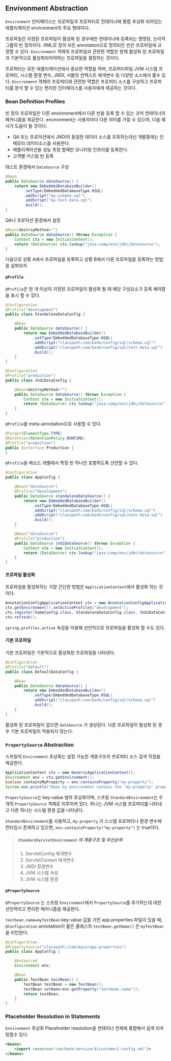 ## Envivonment Abstraction

`Environment` 인터페이스는 프로파일과 프로퍼티로 컨테이너에 통합 추상화 되어있는 애플리케이션 environment의 주요 형태이다.

프로파일은 지정된 프로파일이 활성화 된 경우에만 컨테이너에 등록되는 명명된, 논리적 그룹의 빈 정의이다. XML로 정의 되든  annotation으로 정의되든 빈은 프로파일에 규정할 수 있다. `Environment` 객체의 프로파일과 관련한 역할은 현재 활성화 된 프로파일과 기본적으로 활성화되어야하는 프로파일을 결정하는 것이다.

프로퍼티는 모든 애플리케이션에서 중요한 역할을 하며, 프로퍼티파일 JVM 시스템 프로퍼티, 시스탬 환경 변수, JNDI, 서블릿 컨텍스트 매개변수 등 다양한 소스에서 올수 있다. `Environment` 객체의 프로퍼티와 관련한 역할은 프로퍼티 소스를 구성하고 프로퍼티를 분석 할 수 있는 편리한 인터페이스를 사용자에게 제공하는 것이다.

### Bean Definition Profiles

빈 정의 프로파일은 다른 environment에서 다른 빈을 등록 할 수 있는 코어 컨테이너의 메커니즘을 제공한다. environment는 사용자마다 다른 의미를 가질 수 있으며, 다음 예시가 도움이 될 것이다.

- QA 또는 프로덕션에서 JNDI의 동일한 데이터 소스를 조회하는데신 개발중에는 인메모리 데이터소스를 사용한다. 
- 애플리케이션을 성능 측정 할때만 모니터링 인프라를 등록한다.
- 고객별 커스텀 빈 등록

태스트 환경에서 `DataSource` 구성

```java
@Bean
public DataSource dataSource() {
    return new EmbeddedDatabaseBuilder()
        .setType(EmbeddedDatabaseType.HSQL)
        .addScript("my-schema.sql")
        .addScript("my-test-data.sql")
        .build();
}
```

QA나 프로덕션 환경에서 설정

```java
@Bean(destroyMethod="")
public DataSource dataSource() throws Exception {
    Context ctx = new InitialContext();
    return (DataSource) ctx.lookup("java:comp/env/jdbc/datasource");
}
```

다음으로 상황 A에서 프로파일을 등록하고 상황 B에서 다른 프로파일을 등록하는 방법을 살펴보자

#### `@Profile`

`@Profile`은 한 개 이상의 지정된 프로파일이 활성화 될 때 해당 구성요소가 등록 해야함을 표시 할 수 있다.

```java
@Configuration
@Profile("development")
public class StandaloneDataConfig {

    @Bean
    public DataSource dataSource() {
        return new EmbeddedDatabaseBuilder()
            .setType(EmbeddedDatabaseType.HSQL)
            .addScript("classpath:com/bank/config/sql/schema.sql")
            .addScript("classpath:com/bank/config/sql/test-data.sql")
            .build();
    }
}
```

```java
@Configuration
@Profile("production")
public class JndiDataConfig {

    @Bean(destroyMethod="")
    public DataSource dataSource() throws Exception {
        Context ctx = new InitialContext();
        return (DataSource) ctx.lookup("java:comp/env/jdbc/datasource");
    }
}
```

`@Profile`을 meta-annotation으로 사용할 수 있다.

```java
@Target(ElementType.TYPE)
@Retention(RetentionPolicy.RUNTIME)
@Profile("production")
public @interface Production {
}
```

`@Profile`을 메소드 레벨에서  특정 빈 하나만 포함하도록 선언할 수 있다.

```java
@Configuration
public class AppConfig {

    @Bean("dataSource")
    @Profile("development") 
    public DataSource standaloneDataSource() {
        return new EmbeddedDatabaseBuilder()
            .setType(EmbeddedDatabaseType.HSQL)
            .addScript("classpath:com/bank/config/sql/schema.sql")
            .addScript("classpath:com/bank/config/sql/test-data.sql")
            .build();
    }

    @Bean("dataSource")
    @Profile("production") 
    public DataSource jndiDataSource() throws Exception {
        Context ctx = new InitialContext();
        return (DataSource) ctx.lookup("java:comp/env/jdbc/datasource");
    }
}
```

#### 프로파일 활성화

프로파일을 활성화하는 가장 간단한 방법은 `ApplicationContext`에서 활성화 하는 것이다.

```java
AnnotationConfigApplicationContext ctx = new AnnotationConfigApplicationContext();
ctx.getEnvironment().setActiveProfiles("development");
ctx.register(SomeConfig.class, StandaloneDataConfig.class, JndiDataConfig.class);
ctx.refresh();
```

`spring.profiles.active` 속성을 이용해 선언적으로 프로파일을 활성화 할 수도 있다. 

#### 기본 프로파일

기본 프로파일은 기본적으로 활성화된 프로파일을 나타낸다.

```java
@Configuration
@Profile("default")
public class DefaultDataConfig {

    @Bean
    public DataSource dataSource() {
        return new EmbeddedDatabaseBuilder()
            .setType(EmbeddedDatabaseType.HSQL)
            .addScript("classpath:com/bank/config/sql/schema.sql")
            .build();
    }
}
```

활성화 된 프로파일이 없으면 `dataSource` 가 생성된다. 다른 프로파일이 활성화 된 경우 기본 프로파일이 적용되지 않는다.

### `PropertySource` Abstraction

스프링의 `Environment` 추상화는 설정 가능한 계층구조의 프로퍼티 소스 검색 작업을 제공한다.

```java
ApplicationContext ctx = new GenericApplicationContext();
Environment env = ctx.getEnvironment();
boolean containsMyProperty = env.containsProperty("my-property");
System.out.println("Does my environment contain the 'my-property' property? " + containsMyProperty);
```

`PropertySource`는 key-value 쌍의 추상화이며, 스프링 `StandardEnvironment`는 두 개의 `PropertySource` 객체로 이루어져 있다. 하나는 JVM 시스템 프로퍼티를 나타내고 다른 하나는 시스템 환경 값을 나타낸다.

`StandardEnvironment`를 사용하고, `my-property` 가 스스템 프로퍼티나 환경 변수에 런타임시 존재하고 있으면, `env.containsProperty("my-property")` 는 true이다.

> ##### `StandardServletEnvironment` 의 계층구조 및 우선순위
>
> 1. ServletConfig 매개변수
> 2. ServletContext 매개변수
> 3. JNDI 환경변수
> 4. JVM 시스템 속성
> 5. JVM 시스템 환경

#### `@PropertySource`

`@PropertySource` 는 스프링 `Environment`에서 `PropertySource`를 추가하는데 대한 선언적이고 편리한 메커니즘을 제공한다.

`testbean.name=myTestBean` key-value 값을 가진 app.properties 파일이 있을 때, `@Configuration` annotation이 붙은 클래스의 `testBean.getName()` 은 `myTestBean` 을 리턴한다.

```java
@Configuration
@PropertySource("classpath:/com/myco/app.properties")
public class AppConfig {

    @Autowired
    Environment env;

    @Bean
    public TestBean testBean() {
        TestBean testBean = new TestBean();
        testBean.setName(env.getProperty("testbean.name"));
        return testBean;
    }
}
```

### Placeholder Resolution in Statements

`Environment` 추상화 Placeholder resolution을 컨테이너 전체에 통합해서 쉽게 라우팅할수 있다.

```xml
<beans>
    <import resource="com/bank/service/${customer}-config.xml"/>
</beans>

```

